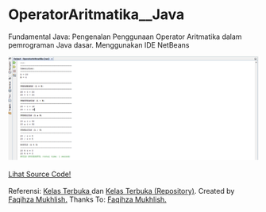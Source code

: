 # OperatorAritmatika__Java
Fundamental Java: Pengenalan Penggunaan Operator Aritmatika dalam pemrograman Java dasar. Menggunakan IDE NetBeans

<img src="https://github.com/RizkyKhapidsyah/OperatorAritmatika__Java/blob/master/result/Capture.PNG"><br><br>
<a href="https://github.com/RizkyKhapidsyah/OperatorAritmatika__Java/blob/master/src/OperatorAritmatika.java">Lihat Source Code!</a><br><br>
Referensi: <a href="https://www.youtube.com/user/faqihzamukhlish"> Kelas Terbuka </a> dan <a href="https://github.com/kelasterbuka"> Kelas Terbuka (Repository)</a>. Created by <a href="https://github.com/faqihza">Faqihza Mukhlish.</a> Thanks To: <a href="https://www.youtube.com/channel/UCRGHjysoCemh4y7tCJQs30w/about">Faqihza Mukhlish.</a>
